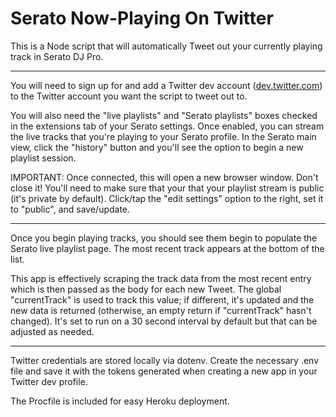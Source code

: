 # Serato Now-Playing On Twitter

This is a Node script that will automatically Tweet out your currently playing track in Serato DJ Pro.

<hr>

You will need to sign up for and add a Twitter dev account (<a href="https://developer.twitter.com/en">dev.twitter.com</a>) to the Twitter account you want the script to tweet out to.  

You will also need the "live playlists" and "Serato playlists" boxes checked in the extensions tab of your Serato settings.  Once enabled, you can stream the live tracks that you're playing to your Serato profile.  In the Serato main view, click the "history" button and you'll see the option to begin a new playlist session.  

IMPORTANT: Once connected, this will open a new browser window.  Don't close it!  You'll need to make sure that your that your playlist stream is public (it's private by default).  Click/tap the "edit settings" option to the right, set it to "public", and save/update.

<hr>

Once you begin playing tracks, you should see them begin to populate the Serato live playlist page.  The most recent track appears at the bottom of the list.

This app is effectively scraping the track data from the most recent entry which is then passed as the body for each new Tweet.  The global "currentTrack" is used to track this value; if different, it's updated and the new data is returned (otherwise, an empty return if "currentTrack" hasn't changed).  It's set to run on a 30 second interval by default but that can be adjusted as needed.

<hr>

Twitter credentials are stored locally via dotenv.  Create the necessary .env file and save it with the tokens generated when creating a new app in your Twitter dev profile.

The Procfile is included for easy Heroku deployment.